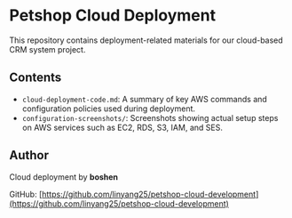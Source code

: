 # Petshop Cloud Deployment

This repository contains deployment-related materials for our cloud-based CRM system project.

## Contents

- `cloud-deployment-code.md`: A summary of key AWS commands and configuration policies used during deployment.
- `configuration-screenshots/`: Screenshots showing actual setup steps on AWS services such as EC2, RDS, S3, IAM, and SES.

## Author
Cloud deployment by **boshen**

GitHub: [https://github.com/linyang25/petshop-cloud-development](https://github.com/linyang25/petshop-cloud-development)